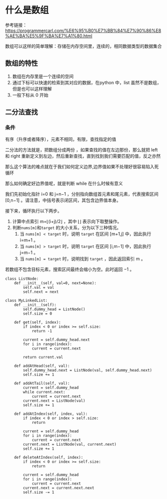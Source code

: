 # 什么是数组

参考链接： https://programmercarl.com/%E6%95%B0%E7%BB%84%E7%90%86%E8%AE%BA%E5%9F%BA%E7%A1%80.html



数组可以这样的简单理解：存储在内存空间里，连续的，相同数据类型的数据集合



## 数组的特性

1. 数组在内存里是一个连续的空间
2. 通过下标可以快速的检索到其对应的数据，在python 中，list 虽然不是数组，但是也可以这样理解
3. 一般下标从 0 开始



## 二分法查找

### 条件

有序（升序或者降序），元素不相同，有限，查找指定的值

二分法的方法就是，把数组分成两份 ，如果查找的值在左边那份，那么就把 left 和 right 重新定义到左边，然后重新查找，直到找到我们需要匹配的值，反之亦然

那么这个算法的难点就在于我们如何定义边界,边界值如果不处理好很容易陷入死循环



那么如何确定好边界值呢，就是判断 while 在什么时候有意义



我们先初始化指针 i=0 和 j=n−1 ，分别指向数组首元素和尾元素，代表搜索区间 [0,n−1] 。请注意，中括号表示闭区间，其包含边界值本身。

接下来，循环执行以下两步。

1. 计算中点索引 m=⌊(i+j)/2⌋ ，其中 ⌊⌋ 表示向下取整操作。
2. 判断`nums[m]`和`target` 的大小关系，分为以下三种情况。
   1. 当 `nums[m] < target` 时，说明 `target` 在区间 [m+1,j] 中，因此执行 i=m+1 。
   2. 当 `nums[m] > target` 时，说明 `target` 在区间 [i,m−1] 中，因此执行 j=m−1 。
   3. 当 `nums[m] = target` 时，说明找到 `target` ，因此返回索引 m 。

若数组不包含目标元素，搜索区间最终会缩小为空。此时返回 −1 。





```
class ListNode:
    def __init__(self, val=0, next=None):
        self.val = val
        self.next = next
        
class MyLinkedList:
    def __init__(self):
        self.dummy_head = ListNode()
        self.size = 0

    def get(self, index):
        if index < 0 or index >= self.size:
            return -1
        
        current = self.dummy_head.next
        for i in range(index):
            current = current.next
            
        return current.val

    def addAtHead(self, val):
        self.dummy_head.next = ListNode(val, self.dummy_head.next)
        self.size += 1

    def addAtTail(self, val):
        current = self.dummy_head
        while current.next:
            current = current.next
        current.next = ListNode(val)
        self.size += 1

    def addAtIndex(self, index, val):
        if index < 0 or index > self.size:
            return
        
        current = self.dummy_head
        for i in range(index):
            current = current.next
        current.next = ListNode(val, current.next)
        self.size += 1

    def deleteAtIndex(self, index):
        if index < 0 or index >= self.size:
            return
        
        current = self.dummy_head
        for i in range(index):
            current = current.next
        current.next = current.next.next
        self.size -= 1    

```













